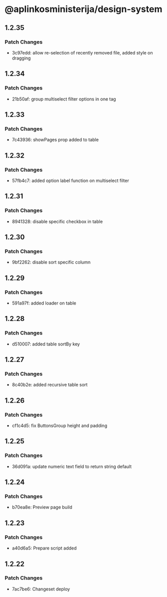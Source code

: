 # @aplinkosministerija/design-system

## 1.2.35

### Patch Changes

- 3c97edd: allow re-selection of recently removed file, added style on dragging

## 1.2.34

### Patch Changes

- 21b50af: group multiselect filter options in one tag

## 1.2.33

### Patch Changes

- 7c43936: showPages prop added to table

## 1.2.32

### Patch Changes

- 57fb4c7: added option label function on multiselect filter

## 1.2.31

### Patch Changes

- 8941328: disable specific checkbox in table

## 1.2.30

### Patch Changes

- 9bf2262: disable sort specific column

## 1.2.29

### Patch Changes

- 591a97f: added loader on table

## 1.2.28

### Patch Changes

- d510007: added table sortBy key

## 1.2.27

### Patch Changes

- 8c40b2e: added recursive table sort

## 1.2.26

### Patch Changes

- cf1c4d5: fix ButtonsGroup height and padding

## 1.2.25

### Patch Changes

- 36d091a: update numeric text field to return string default

## 1.2.24

### Patch Changes

- b70ea8e: Preview page build

## 1.2.23

### Patch Changes

- a40d6a5: Prepare script added

## 1.2.22

### Patch Changes

- 7ac7be6: Changeset deploy

